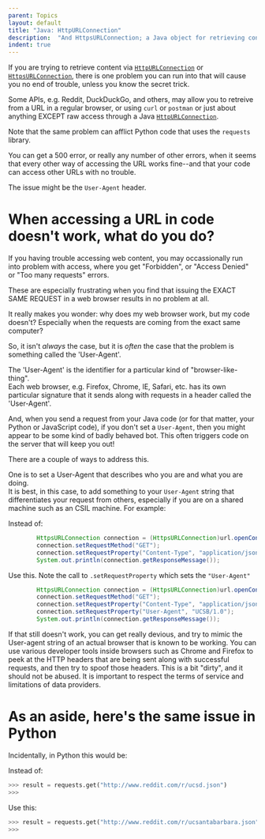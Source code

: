 ```yaml
---
parent: Topics
layout: default
title: "Java: HttpURLConnection"
description:  "And HttpsURLConnection; a Java object for retrieving content from a URL"
indent: true
---
```


If you are trying to retrieve content via 
[`HttpURLConnection`](https://docs.oracle.com/javase/8/docs/api/java/net/HttpURLConnection.html) or 
[`HttpsURLConnection`](https://docs.oracle.com/javase/8/docs/api/java/net/HttpsURLConnection.html), there is
one problem you can run into that will cause you no end of trouble, unless you know the secret trick.

Some APIs, e.g. Reddit, DuckDuckGo, and others, may allow you to retreive from a URL in a regular browser, or
using `curl` or `postman` or just about anything EXCEPT raw access through a 
Java [`HttpURLConnection`](https://docs.oracle.com/javase/8/docs/api/java/net/HttpURLConnection.html).

Note that the same problem can afflict Python code that uses the `requests` library.

You can get a 500 error, or really any number of other errors, when it seems that every other way of accessing
the URL works fine--and that your code can access other URLs with no trouble.

The issue might be the `User-Agent` header.


# When accessing a URL in code doesn't work, what do you do?

If you having trouble accessing web content, you may occassionally run into problem with access, where
you get "Forbidden", or "Access Denied" or "Too many requests" errors.

These are especially frustrating when you find that issuing the EXACT SAME REQUEST in a web browser results in no problem at all.

It really makes you wonder: why does my web browser work, but my code doesn't?  Especially when the
requests are coming from the exact same computer?

So, it isn't *always* the case, but it is *often* the case that the problem is something called the 'User-Agent'.

The 'User-Agent' is the identifier for a particular kind of "browser-like-thing".     
Each web browser, e.g. Firefox, Chrome, IE, Safari, etc.
has its own particular signature that it sends along with requests in a header called the 'User-Agent'.

And, when you send a request from your Java code (or for that matter, your Python or JavaScript code), 
if you don't set a `User-Agent`, then you might appear to
be some kind of badly behaved bot.   This often triggers code on the server that will keep you out!

There are a couple of ways to address this.

One is to set a User-Agent that describes who you are and what you are doing.  
It is best, in this case, to add something
to your `User-Agent` string that differentiates your request from others, 
especially if you are on a shared machine such as
an CSIL machine.  For example:

Instead of:

```java
        HttpsURLConnection connection = (HttpsURLConnection)url.openConnection();
        connection.setRequestMethod("GET");
        connection.setRequestProperty("Content-Type", "application/json");
        System.out.println(connection.getResponseMessage());
```

Use this.  Note the call to `.setRequestProperty` which sets the `"User-Agent"`

```java
        HttpsURLConnection connection = (HttpsURLConnection)url.openConnection();
        connection.setRequestMethod("GET");
        connection.setRequestProperty("Content-Type", "application/json");
        connection.setRequestProperty("User-Agent", "UCSB/1.0");
        System.out.println(connection.getResponseMessage());
```

If that still doesn't work, you can get really devious, and try to mimic the User-agent string of an actual browser
that is known to be working.  You can use various developer tools inside browsers such as Chrome and Firefox to peek
at the HTTP headers that are being sent along with successful requests, and then try to spoof those headers.  This is
a bit "dirty", and it should not be abused.    It is important to respect the terms of service and limitations of data
providers.

# As an aside, here's the same issue in Python

Incidentally, in Python this would be:

Instead of:
```python
>>> result = requests.get("http://www.reddit.com/r/ucsd.json")
>>>
```

Use this:
```python
>>> result = requests.get("http://www.reddit.com/r/ucsantabarbara.json", headers = {'User-agent': 'UCSB/1.0'})
>>>
```

